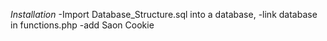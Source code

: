 *Installation*
-Import Database_Structure.sql into a database,
-link database in functions.php
-add Saon Cookie

